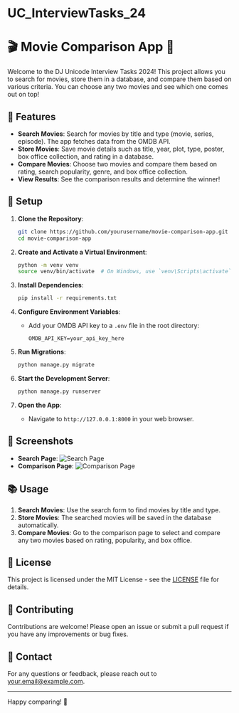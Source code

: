 # UC_InterviewTasks_24
 
# 🎬 Movie Comparison App 🎥

Welcome to the DJ Unicode Interview Tasks 2024! This project allows you to search for movies, store them in a database, and compare them based on various criteria. You can choose any two movies and see which one comes out on top!

## 🚀 Features

- **Search Movies**: Search for movies by title and type (movie, series, episode). The app fetches data from the OMDB API.
- **Store Movies**: Save movie details such as title, year, plot, type, poster, box office collection, and rating in a database.
- **Compare Movies**: Choose two movies and compare them based on rating, search popularity, genre, and box office collection.
- **View Results**: See the comparison results and determine the winner!

## 🔧 Setup

1. **Clone the Repository**:
    ```bash
    git clone https://github.com/yourusername/movie-comparison-app.git
    cd movie-comparison-app
    ```

2. **Create and Activate a Virtual Environment**:
    ```bash
    python -m venv venv
    source venv/bin/activate  # On Windows, use `venv\Scripts\activate`
    ```

3. **Install Dependencies**:
    ```bash
    pip install -r requirements.txt
    ```

4. **Configure Environment Variables**:
    - Add your OMDB API key to a `.env` file in the root directory:
      ```env
      OMDB_API_KEY=your_api_key_here
      ```

5. **Run Migrations**:
    ```bash
    python manage.py migrate
    ```

6. **Start the Development Server**:
    ```bash
    python manage.py runserver
    ```

7. **Open the App**:
    - Navigate to `http://127.0.0.1:8000` in your web browser.

## 🎨 Screenshots

- **Search Page**: ![Search Page](assets/screenshots/search_page.png)
- **Comparison Page**: ![Comparison Page](assets/screenshots/comparison_page.png)

## 📚 Usage

1. **Search Movies**: Use the search form to find movies by title and type.
2. **Store Movies**: The searched movies will be saved in the database automatically.
3. **Compare Movies**: Go to the comparison page to select and compare any two movies based on rating, popularity, and box office.

## 📝 License

This project is licensed under the MIT License - see the [LICENSE](LICENSE) file for details.

## 🤝 Contributing

Contributions are welcome! Please open an issue or submit a pull request if you have any improvements or bug fixes.

## 💬 Contact

For any questions or feedback, please reach out to [your.email@example.com](mailto:monilmehta5@example.com).

---

Happy comparing! 🎉
